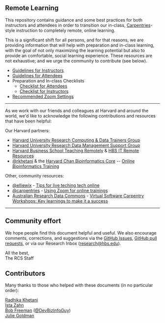 ## Remote Learning

This repository contains guidance and some best practices for both instructors and attendees in 
order to transition our in-class, [Carpentries](https://carpentries.org/workshops/)-style instruction 
to completely remote, online learning.

This is a significant shift for all persons, and for that reasons, we are providing information
that will help with preparation and in-class learning, with the goal of not only maximizing
the learning potential but also to provide an comfortable, social learning experience.
These resources are not exhaustive; and we urge the community to contribute (see below).

* [Guidelines for Instructors](for_instructors.md)
* [Guidelines for Attendees](for_attendees.md)
* Preparation and In-class Checklists
  * [Checklist for Attendees](checklist_attendees.md)
  * [Checklist for Instructors](checklist_instructors.md)
* [Recommended Zoom Settings](zoom_settings.md)

***

As we work with our friends and colleagues at Harvard and around the world, we'd like to 
acknowledge the following contributions and resources that have been helpful:

Our Harvard partners:
* [Harvard University Research Computing & Data Trainers Group](https://twitter.com/HURCDataTrainer)<br>
* [Harvard University Research Data Management Support Group](https://researchdatamanagement.harvard.edu/contact)<br>
* [Harvard Business School Teaching Remotely](https://www.hbs.edu/teachremotely/Pages/default.aspx) &amp;
[HBS IT Remote Resources](https://inside.hbs.edu/Departments/it/about/Pages/hbs-remote-resources.aspx)<br>
* [@rkhetani](https://github.com/rkhetani) & the [Harvard Chan Bioinformatics Core](https://github.com/hbctraining) -- 
[Online Bioinformatics Training](https://github.com/hbctraining/bioinformatics_online)

Other, community resources:
* [@elliewix](https://github.com/elliewix) - [Tips for live teching tech 
online](https://elizabethwickes.com/2020/03/12/tips-for-live-teaching-tech-online-deeply-informed-by-the-carpentries/)<br>
* [@carpentries](https://github.com/carpentries) - [Using Zoom for online 
trainings](https://github.com/carpentries)<br>
* [Australian Research Data Commons](https://www.youtube.com/channel/UClbZWqIv8Si0siuizaxAS1A) - 
[Virtual Software Carpentry Workshops: Key learnings to make it a 
success](https://www.youtube.com/watch?v=MzsJyOkxqv8&t=31s)


***


## Community effort

We hope people find this document helpful and useful. We also encourage comments, corrections,
and suggestions via the [GitHub Issues](https://github.com/hbs-rcs/remote_learning/issues), [GitHub 
pull requests](https://github.com/hbs-rcs/remote_learning/pull/new/master), or via our Research Inbox ([research@hbs.edu](mailto:research@hbs.edu)).

All the best,<br>
The RCS Staff<br>


## Contributors

Many thanks to those who helped with these documents (in no particular order):

[Radhika Khetani](https://github.com/rkhetani)     
[Ista Zahn](https://github.com/izahn)     
[Bob Freeman](https://github.com/devbioinfoguy) ([@DevBizInfoGuy](http://www.twitter.com/DevBizInfoGuy))     
[Julie Goldman](https://scholar.harvard.edu/julie_goldman)     

